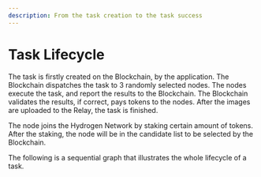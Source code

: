 ```yaml
---
description: From the task creation to the task success
---
```


# Task Lifecycle

The task is firstly created on the Blockchain, by the application. The Blockchain dispatches the task to 3 randomly selected nodes. The nodes execute the task, and report the results to the Blockchain. The Blockchain validates the results, if correct, pays tokens to the nodes. After the images are uploaded to the Relay, the task is finished.

The node joins the Hydrogen Network by staking certain amount of tokens. After the staking, the node will be in the candidate list to be selected by the Blockchain.

The following is a sequential graph that illustrates the whole lifecycle of a task.
